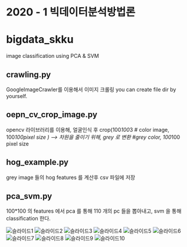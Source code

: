 # 2020 - 1 빅데이터분석방법론 

# bigdata_skku
image classification using PCA &amp; SVM

## crawling.py  

GoogleImageCrawler를 이용해서 이미지 크롤링 
you can create file dir by yourself. 

## oepn_cv_crop_image.py 

opencv 라이브러리를 이용해, 얼굴인식 후 crop(100*100*3 # color image, 100*100pixel size ) 
--> 차원을 줄이기 위해, grey 로 변환 #grey color, 100*100 pixel size 

## hog_example.py 

grey image 들의 hog features 를 계산후 csv 파일에 저장

## pca_svm.py 

100*100 의 features 에서 pca 를 통해 110 개의 pc 들을 뽑아내고, svm 을 통해 classification 한다. 



![슬라이드1](https://user-images.githubusercontent.com/59246354/115718753-66436400-a3b6-11eb-830d-62c924df204a.PNG)
![슬라이드2](https://user-images.githubusercontent.com/59246354/115718754-67749100-a3b6-11eb-89a2-950c7592fd56.PNG)
![슬라이드3](https://user-images.githubusercontent.com/59246354/115718757-67749100-a3b6-11eb-9a4e-ec42b885a3a9.PNG)
![슬라이드4](https://user-images.githubusercontent.com/59246354/115718758-680d2780-a3b6-11eb-91bf-3da128e72af7.PNG)
![슬라이드5](https://user-images.githubusercontent.com/59246354/115718760-68a5be00-a3b6-11eb-8e39-8d1b77abde50.PNG)
![슬라이드6](https://user-images.githubusercontent.com/59246354/115718762-68a5be00-a3b6-11eb-8ee4-2028a85eba3c.PNG)
![슬라이드7](https://user-images.githubusercontent.com/59246354/115718767-693e5480-a3b6-11eb-89bf-e0ff790d2f66.PNG)
![슬라이드8](https://user-images.githubusercontent.com/59246354/115718769-693e5480-a3b6-11eb-8a9d-dcfc305a54e3.PNG)
![슬라이드9](https://user-images.githubusercontent.com/59246354/115718774-69d6eb00-a3b6-11eb-86a0-af6c9dac9f38.PNG)
![슬라이드10](https://user-images.githubusercontent.com/59246354/115718775-6a6f8180-a3b6-11eb-97cc-b89c4ee49b14.PNG)
